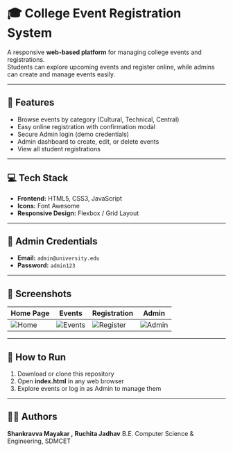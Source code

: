 # 🎓 College Event Registration System

A responsive **web-based platform** for managing college events and registrations.  
Students can explore upcoming events and register online, while admins can create and manage events easily.

---

## 🌟 Features
- Browse events by category (Cultural, Technical, Central)
- Easy online registration with confirmation modal
- Secure Admin login (demo credentials)
- Admin dashboard to create, edit, or delete events
- View all student registrations

---

## 💻 Tech Stack
- **Frontend:** HTML5, CSS3, JavaScript  
- **Icons:** Font Awesome  
- **Responsive Design:** Flexbox / Grid Layout  

---

## 🔑 Admin Credentials
- **Email:** `admin@university.edu`  
- **Password:** `admin123`

---

## 📸 Screenshots
| Home Page | Events | Registration | Admin |
|------------|---------|---------------|--------|
| ![Home](images/home.png) | ![Events](images/events.png) | ![Register](images/register.png) | ![Admin](images/admin.png) |

---

## 🚀 How to Run
1. Download or clone this repository  
2. Open **index.html** in any web browser  
3. Explore events or log in as Admin to manage them  

---

## 👩‍💻 Authors
**Shankravva Mayakar ,**  **Ruchita Jadhav**
B.E. Computer Science & Engineering, SDMCET
